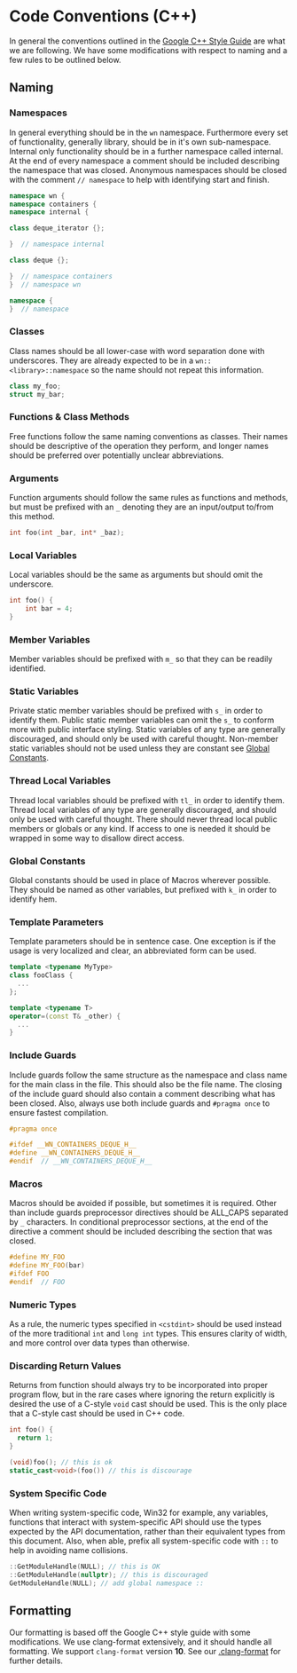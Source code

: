 # Code Conventions (C++)

In general the conventions outlined in the [Google C++ Style Guide] are what we
are following. We have some modifications with respect to naming and a few rules
to be outlined below.

## Naming

### Namespaces

In general everything should be in the `wn` namespace. Furthermore every set of
functionality, generally library, should be in it's own sub-namespace. Internal
only functionality should be in a further namespace called internal. At the end
of every namespace a comment should be included describing the namespace that
was closed. Anonymous namespaces should be closed with the comment
`// namespace` to help with identifying start and finish.

```cpp
namespace wn {
namespace containers {
namespace internal {

class deque_iterator {};

}  // namespace internal

class deque {};

}  // namespace containers
}  // namespace wn

namespace {
}  // namespace
```

### Classes

Class names should be all lower-case with word separation done with underscores.
They are already expected to be in a `wn::<library>::namespace` so the name
should not repeat this information.

```cpp
class my_foo;
struct my_bar;
```

### Functions & Class Methods

Free functions follow the same naming conventions as classes. Their names should
be descriptive of the operation they perform, and longer names should be
preferred over potentially unclear abbreviations.

### Arguments

Function arguments should follow the same rules as functions and methods, but
must be prefixed with an `_` denoting they are an input/output to/from this
method.

```cpp
int foo(int _bar, int* _baz);
```

### Local Variables

Local variables should be the same as arguments but should omit the underscore.

```cpp
int foo() {
    int bar = 4;
}
```

### Member Variables

Member variables should be prefixed with `m_` so that they can be readily
identified.

### Static Variables

Private static member variables should be prefixed with `s_` in order to
identify them. Public static member variables can omit the `s_` to conform more
with public interface styling. Static variables of any type are generally
discouraged, and should only be used with careful thought. Non-member static
variables should not be used unless they are constant see
[Global Constants](#global-constants).

### Thread Local Variables

Thread local variables should be prefixed with `tl_` in order to identify them.
Thread local variables of any type are generally discouraged, and should only be
used with careful thought. There should never thread local public members or
globals or any kind. If access to one is needed it should be wrapped in some way
to disallow direct access.

### Global Constants

Global constants should be used in place of Macros wherever possible. They
should be named as other variables, but prefixed with `k_` in order to identify
hem.

### Template Parameters

Template parameters should be in sentence case. One exception is if the usage is
very localized and clear, an abbreviated form can be used.

```cpp
template <typename MyType>
class fooClass {
  ...
};

template <typename T>
operator=(const T& _other) {
  ...
}
```

### Include Guards

Include guards follow the same structure as the namespace and class name for the
main class in the file. This should also be the file name. The closing of the
include guard should also contain a comment describing what has been closed.
Also, always use both include guards and `#pragma once` to ensure fastest
compilation.

```cpp
#pragma once

#ifdef __WN_CONTAINERS_DEQUE_H__
#define __WN_CONTAINERS_DEQUE_H__
#endif  // __WN_CONTAINERS_DEQUE_H__
```

### Macros

Macros should be avoided if possible, but sometimes it is required. Other than
include guards preprocessor directives should be ALL_CAPS separated by `_`
characters. In conditional preprocessor sections, at the end of the directive a
comment should be included describing the section that was closed.

```cpp
#define MY_FOO
#define MY_FOO(bar)
#ifdef FOO
#endif  // FOO
```

### Numeric Types

As a rule, the numeric types specified in `<cstdint>` should be used instead of
the more traditional `int` and `long int` types. This ensures clarity of width,
and more control over data types than otherwise.

### Discarding Return Values

Returns from function should always try to be incorporated into proper program
flow, but in the rare cases where ignoring the return explicitly is desired the
use of a C-style `void` cast should be used. This is the only place that a
C-style cast should be used in C++ code.

```cpp
int foo() {
  return 1;
}

(void)foo(); // this is ok
static_cast<void>(foo()) // this is discourage
```

### System Specific Code

When writing system-specific code, Win32 for example, any variables, functions
that interact with system-specific API should use the types expected by the API
documentation, rather than their equivalent types from this document. Also, when
able, prefix all system-specific code with `::` to help in avoiding name
collisions.

```cpp
::GetModuleHandle(NULL); // this is OK
::GetModuleHandle(nullptr); // this is discouraged
GetModuleHandle(NULL); // add global namespace ::
```

## Formatting

Our formatting is based off the Google C++ style guide with some modifications.
We use clang-format extensively, and it should handle all formatting. We support
`clang-format` version **10**. See our [.clang-format](../../.clang-format) for
further details.

<!-- external links -->
[Google C++ Style Guide]: https://google-styleguide.googlecode.com/svn/trunk/cppguide.html
